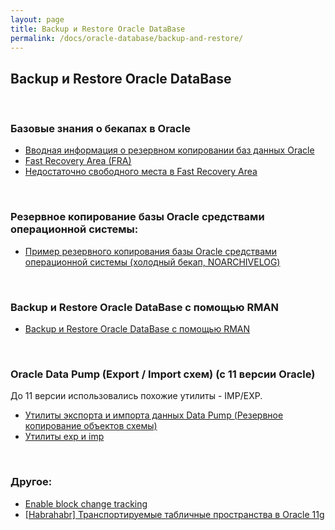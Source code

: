```yaml
---
layout: page
title: Backup и Restore Oracle DataBase
permalink: /docs/oracle-database/backup-and-restore/
---
```



## Backup и Restore Oracle DataBase


<br/>

### Базовые знания о бекапах в Oracle

<ul>
    <li>
        <a href="/docs/oracle-database/backup-and-restore/oracle-database-backup/">Вводная информация о резервном копировании баз данных Oracle</a>
    </li>
    <li>
        <a href="/docs/oracle-database/backup-and-restore/rman/fra/">Fast Recovery Area (FRA)</a>
    </li>
    <li>
        <a href="/docs/oracle-database/backup-and-restore/low-space-in-fra/">Недостаточно свободного места в Fast Recovery Area</a>
    </li>
</ul>


<br/>

### Резервное копирование базы Oracle средствами операционной системы:

<ul>
    <li>
        <a href="/docs/oracle-database/backup-and-restore/copy/">Пример резервного копирования базы Oracle средствами операционной системы (холодный бекап, NOARCHIVELOG)</a>
    </li>
</ul>

<br/>


### Backup и Restore Oracle DataBase с помощью RMAN


<ul>
    <li>
        <a href="/docs/oracle-database/backup-and-restore/rman/">Backup и Restore Oracle DataBase с помощью RMAN</a>
    </li>
</ul>



<br/>

### Oracle Data Pump (Export / Import схем) (с 11 версии Oracle)

До 11 версии использовались похожие утилиты - IMP/EXP.

<ul>
    <li>
        <a href="/docs/oracle-database/backup-and-restore/oracle-data-pump/">Утилиты экспорта и импорта данных Data Pump (Резервное копирование объектов схемы)</a>
    </li>
    <li>
        <a href="http://odba.ru/showthread.php?t=28">Утилиты exp и imp</a>
    </li>
</ul>




<br/>

### Другое:

<ul>
    <li>
        <a href="/docs/oracle-database/backup-and-restore/block-change tracking/">Enable block change tracking</a>
    </li>
    <li>
        <a href="/docs/oracle-database/backup-and-restore/oracle-11-transportable-tablespaces/">[Habrahabr] Транспортируемые табличные пространства в Oracle 11g</a>
    </li>
</ul>
